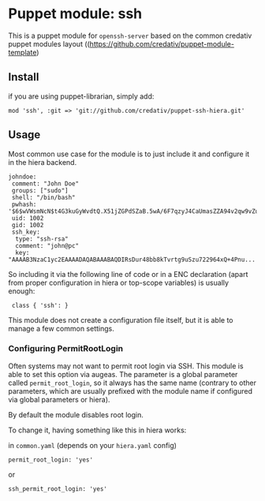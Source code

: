 # Puppet module: ssh

This is a puppet module for `openssh-server` based on the common credativ puppet modules
layout ((https://github.com/credativ/puppet-module-template)

## Install

if you are using puppet-librarian, simply add:

    mod 'ssh', :git => 'git://github.com/credativ/puppet-ssh-hiera.git'

## Usage

Most common use case for the module is to just include it and configure it
in the hiera backend.

    johndoe:
     comment: "John Doe"
     groups: ["sudo"]
     shell: "/bin/bash"
     pwhash: '$6$wVWsmNcN$t4G3kuGyWvdtQ.X51jZGPdSZaB.5wA/6F7qzyJ4CaUmasZZA94v2qw9vZueyXRSeRBWmHxCKBdiLIK35lyK3y0'
     uid: 1002
     gid: 1002
     ssh_key:
      type: "ssh-rsa"
      comment: "john@pc"
      key: "AAAAB3NzaC1yc2EAAAADAQABAAABAQDIRsDur48bb8kTvrtg9uSzu722964xQ+4Pnu...

So including it via the following line of code or in a ENC declaration
(apart from proper configuration in hiera or top-scope variables)
is usually enough:

     class { 'ssh': }

This module does not create a configuration file itself, but it is able
to manage a few common settings.

### Configuring PermitRootLogin

Often systems may not want to permit root login via SSH. This module is
able to set this option via augeas. The parameter is a global parameter
called `permit_root_login`, so it always has the same name (contrary
to other parameters, which are usually prefixed with the module name if
configured via global parameters or hiera).

By default the module disables root login.

To change it, having something like this in hiera works:

in `common.yaml` (depends on your `hiera.yaml` config)

    permit_root_login: 'yes'
  
or 

    ssh_permit_root_login: 'yes'
